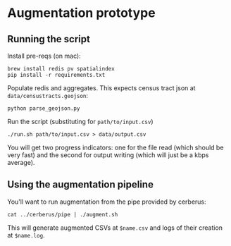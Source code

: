 # Augmentation prototype

## Running the script

Install pre-reqs (on mac):

    brew install redis pv spatialindex
    pip install -r requirements.txt

Populate redis and aggregates.  This expects census tract json at
`data/censustracts.geojson`:

    python parse_geojson.py

Run the script (substituting for `path/to/input.csv`)

    ./run.sh path/to/input.csv > data/output.csv

You will get two progress indicators: one for the file read (which should be
very fast) and the second for output writing (which will just be a kbps
average).

## Using the augmentation pipeline

You'll want to run augmentation from the pipe provided by cerberus:

    cat ../cerberus/pipe | ./augment.sh

This will generate augmented CSVs at `$name.csv` and logs of their creation at
`$name.log`.
